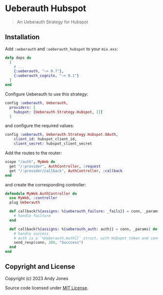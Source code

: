 # Ueberauth Hubspot

> An Ueberauth Strategy for Hubspot

## Installation

Add `:ueberauth` and `:ueberauth_hubspot` to your `mix.exs`:

```elixir
defp deps do
  [
    # ...
    {:ueberauth, "~> 0.7"},
    {:ueberauth_cognito, "~> 0.1"}
  ]
end
```

Configure Ueberauth to use this strategy:

```elixir
config :ueberauth, Ueberauth,
  providers: [
    hubspot: {Ueberauth.Strategy.Hubspot, []}
  ]
```

and configure the required values:

```elixir
config :ueberauth, Ueberauth.Strategy.Hubspot.OAuth,
    client_id: hubspot_client_id,
    client_secret: hubspot_client_secret
```

Add the routes to the router:

```elixir
scope "/auth", MyWeb do
  get "/:provider", AuthController, :request
  get "/:provider/callback", AuthController, :callback
end
```

and create the corresponding controller:

```elixir
defmodule MyWeb.AuthController do
  use MyWeb, :controller
  plug Ueberauth

  def callback(%{assigns: %{ueberauth_failure: _fails}} = conn, _params) do
    # handle failture
  end

  def callback(%{assigns: %{ueberauth_auth: auth}} = conn, _params) do
    # handle success
    # auth is a `%Ueberauth.Auth{}` struct, with Hubspot token and connected account info
    send_resp(conn, 200, "Succcess")
  end
end
```

## Copyright and License

Copyright (c) 2023 Andy Jones

Source code licensed under [MIT License](./LICENSE.md).